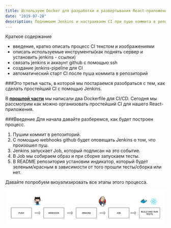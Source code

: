 ```yaml
---
title: Используем Docker для разработки и развертывания React-приложений. Часть 3.
date: "2019-07-28"
description: Поднимаем Jenkins и настраиваем CI при пуше коммита в репозиторий.
---
```


Краткое содержание
- введение, кратко описать процесс CI текстом и изображениями
- описать используемые инструменты(как поднять сервер и установить jenkins - ссылки)
- связать jenkins и аккаунт github с помощью ssh
- создание jenkins-pipeline для CI
- автоматический старт CI после пуша коммита в репозиторий

###Это третья часть, в которой мы постараемся разобраться с тем, как сделать простейший CI с помощью Jenkins.

В <b>[прошлой части](https://rysaev.dev/react-ci-cd-2/)</b> мы написали два Dockerfile для CI/CD.
Сегодня мы рассмотрим как можно организовать простейший CI для нашего React-приложения. 

###Введение 
Для начала давайте разберемся, как будет построен процесс.  

1) Пушим коммит в репозиторий.
2) С помощью webhooks github будет оповещать Jenkins о том, что произошел пуш.
3) Jenkins запускает Job, который подписан на это событие.
4) В Job мы собираем образ и при сборке запускаем тесты.
5) В README репозитория установим индикатор, который будет зеленым/красным в зависимости от того прошли тесты/сборка или нет.

Давайте попробуем визуализировать все этапы этого процесса.

![ci-with-docker-jenkins-and-react](./react-ci.png)

